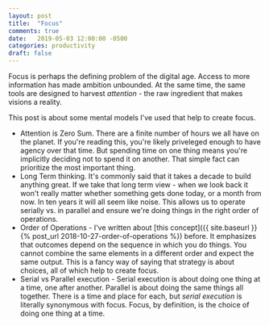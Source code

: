 ```yaml
---
layout: post
title:  "Focus"
comments: true
date:   2019-05-03 12:00:00 -0500
categories: productivity
draft: false
---
```


Focus is perhaps the defining problem of the digital age. Access to more information has made ambition unbounded. At the same time, the same tools are designed to harvest _attention_ - the raw ingredient that makes visions a reality.

This post is about some mental models I've used that help to create focus.

- Attention is Zero Sum. There are a finite number of hours we all have on the planet. If you're reading this, you're likely priveleged enough to have agency over that time. But spending time on one thing means you're implicitly deciding not to spend it on another. That simple fact can prioritize the most important thing. 
- Long Term thinking. It's commonly said that it takes a decade to build anything great. If we take that long term view - when we look back it won't really matter whether something gets done today, or a month from now. In ten years it will all seem like noise. This allows us to operate serially vs. in parallel and ensure we're doing things in the right order of operations.
- Order of Operations - I've written about [this concept]({{ site.baseurl }}{% post_url 2018-10-27-order-of-operations %}) before. It emphasizes that outcomes depend on the sequence in which you do things. You cannot combine the same elements in a different order and expect the same output. This is a fancy way of saying that strategy is about choices, all of which help to create focus. 
- Serial vs Parallel execution - Serial execution is about doing one thing at a time, one after another. Parallel is about doing the same things all together. There is a time and place for each, but _serial execution_ is literally synonymous with focus. Focus, by definition, is the choice of doing one thing at a time.